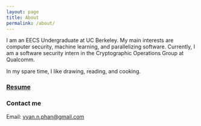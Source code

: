 ```yaml
---
layout: page
title: About
permalink: /about/
---
```


I am an EECS Undergraduate at UC Berkeley. My main interests are computer security, machine learning, and parallelizing software. Currently, I am a software security intern in the Cryptographic Operations Group at Qualcomm. <br>

In my spare time, I like drawing, reading, and cooking.

### <a href="https://drive.google.com/file/d/0B2Vl-GyVvbAfX3JwTmlnQjJ1SFU/view?usp=sharing">Resume</a> 

### Contact me
Email: [vyan.n.phan@gmail.com](mailto:vyan.n.phan@gmail.com)
